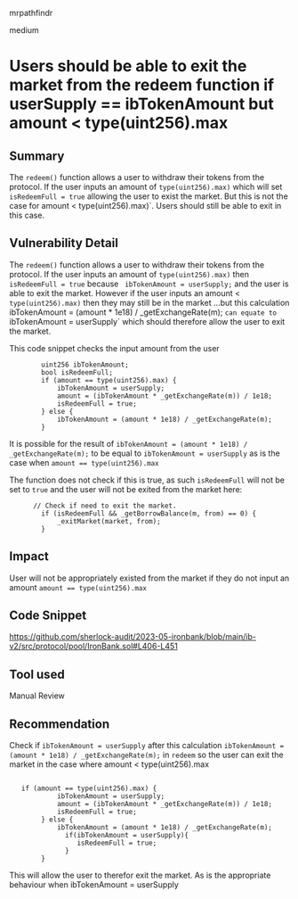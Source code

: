 mrpathfindr

medium

# Users should be able to exit the market from the redeem function if userSupply == ibTokenAmount but amount < type(uint256).max

## Summary

The `redeem()` function allows a user to withdraw their tokens from the protocol. If the user inputs an amount of `type(uint256).max)`  which will set ` isRedeemFull = true` allowing the user to exist the market. But this is not the case for amount < type(uint256).max)`. Users should still be able to exit in this case. 

## Vulnerability Detail

The `redeem()` function allows a user to withdraw their tokens from the protocol. If the user inputs an amount of `type(uint256).max)` then ` isRedeemFull = true` because ` ibTokenAmount = userSupply;`  and the user is able to exit the market. However if the user inputs an amount < `type(uint256).max)` then they may still be in the market ...but this calculation ` `ibTokenAmount = (amount * 1e18) / _getExchangeRate(m); ` can equate to ` ibTokenAmount = userSupply`  which should therefore allow the user to exit the market. 

This code snippet checks the input amount from the user

```solidity
        uint256 ibTokenAmount;
        bool isRedeemFull;
        if (amount == type(uint256).max) {
            ibTokenAmount = userSupply;
            amount = (ibTokenAmount * _getExchangeRate(m)) / 1e18;
            isRedeemFull = true;
        } else {
            ibTokenAmount = (amount * 1e18) / _getExchangeRate(m);
        }

```

It is possible for the result of    `ibTokenAmount = (amount * 1e18) / _getExchangeRate(m);`  to be equal to  `ibTokenAmount = userSupply` as is the case when `amount == type(uint256).max`

The function does not check if this is true, as such  `isRedeemFull` will not be set to `true` and the user will not be exited from the market here:

```solidity
      // Check if need to exit the market.
        if (isRedeemFull && _getBorrowBalance(m, from) == 0) {
            _exitMarket(market, from);
        }
```

## Impact

User will not be appropriately existed from the market if they do not input an amount `amount == type(uint256).max`

## Code Snippet

https://github.com/sherlock-audit/2023-05-ironbank/blob/main/ib-v2/src/protocol/pool/IronBank.sol#L406-L451

## Tool used

Manual Review

## Recommendation

Check if `ibTokenAmount = userSupply` after this calculation `ibTokenAmount = (amount * 1e18) / _getExchangeRate(m);` in `redeem` so the user can exit the market in the case where amount < type(uint256).max


```solidity

   if (amount == type(uint256).max) {
            ibTokenAmount = userSupply;
            amount = (ibTokenAmount * _getExchangeRate(m)) / 1e18;
            isRedeemFull = true;
        } else {
            ibTokenAmount = (amount * 1e18) / _getExchangeRate(m);    
              if(ibTokenAmount = userSupply){
                 isRedeemFull = true;
              }
        }
```
This will allow the user to therefor exit the market. As is the appropriate behaviour when ibTokenAmount = userSupply